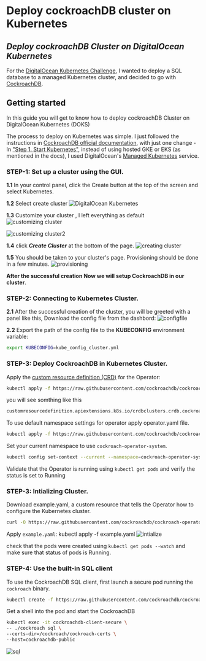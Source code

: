 
# Deploy cockroachDB cluster on Kubernetes
## _Deploy cockroachDB Cluster on DigitalOcean Kubernetes_




For the [DigitalOcean Kubernetes Challenge](https://www.digitalocean.com/community/pages/kubernetes-challenge), I wanted to deploy a SQL database to a managed Kubernetes cluster, and decided to go with [CockroachDB](https://www.cockroachlabs.com/docs/stable/install-cockroachdb-windows.html).
## Getting started
In this guide you will get to know how to deploy cockroachDB Cluster on DigitalOcean Kubernetes (DOKS)

The process to deploy on Kubernetes was simple. I just followed the instructions in [CockroachDB official documentation](https://www.cockroachlabs.com/docs/v21.2/deploy-cockroachdb-with-kubernetes.html), with just one change - In ["Step 1. Start Kubernetes"](https://www.cockroachlabs.com/docs/v21.2/deploy-cockroachdb-with-kubernetes.html#step-1-start-kubernetes), instead of using hosted GKE or EKS (as mentioned in the docs), I used DigitalOcean's [Managed Kubernetes](https://www.digitalocean.com/products/kubernetes/) service.

### STEP-1: Set up a cluster using the GUI.
**1.1** In your control panel, click the Create button at the top of the screen and select Kubernetes.

**1.2** Select create  cluster
![DigitalOcean Kubernetes](https://cdn.discordapp.com/attachments/825650767318220802/925412056373526578/c1.PNG)

**1.3** Customize your cluster , I left everything as default
![customizing cluster](https://cdn.discordapp.com/attachments/825650767318220802/925412056147042365/c2.PNG)

![customizing cluster2](https://cdn.discordapp.com/attachments/825650767318220802/925412057174638642/c3.PNG)

**1.4** click ***Create Cluster*** at the bottom of the page.
![creating cluster](https://cdn.discordapp.com/attachments/825650767318220802/925412056985923604/c4.PNG)

**1.5** You should be taken to your cluster's page. Provisioning should be done in a few minutes.
![provisioning](https://cdn.discordapp.com/attachments/825650767318220802/925412056751046656/c5.PNG)

**After the successful creation Now we will setup CockroachDB in our cluster**.

### STEP-2: Connecting to Kubernetes Cluster.
**2.1** After the successful creation of the cluster, you will be greeted with a panel like this, Download the config file from the dashbord:
![configfile](https://cdn.discordapp.com/attachments/825650767318220802/925412056562290778/c6.PNG)

**2.2** Export the path of the config file to the **KUBECONFIG** environment variable:
```sh
export KUBECONFIG=kube_config_cluster.yml
```
### STEP-3: Deploy CockroachDB in Kubernetes Cluster.
Apply the [custom resource definition (CRD)](https://kubernetes.io/docs/concepts/extend-kubernetes/api-extension/custom-resources/#customresourcedefinitions) for the Operator:


```sh
kubectl apply -f https://raw.githubusercontent.com/cockroachdb/cockroach-operator/v2.4.0/install/crds.yaml
```

you will see somthing like this
```sh
customresourcedefinition.apiextensions.k8s.io/crdbclusters.crdb.cockroachlabs.com created
```

To use default namespace settings for operator apply operator.yaml file.

```sh
kubectl apply -f https://raw.githubusercontent.com/cockroachdb/cockroach-operator/v2.4.0/install/operator.yaml
```

Set your current namespace to use `cockroach-operator-system`. 
```sh
kubectl config set-context --current --namespace=cockroach-operator-system
```

Validate that the Operator is running using `kubectl get pods` and verify the status is set to Running

### STEP-3: Intializing Cluster.
Download example.yaml, a custom resource that tells the Operator how to configure the Kubernetes cluster.

```sh
curl -O https://raw.githubusercontent.com/cockroachdb/cockroach-operator/v2.4.0/examples/example.yaml
```

Apply `example.yaml`:
kubectl apply -f example.yaml
![intialize](https://cdn.discordapp.com/attachments/825650767318220802/925418795093336104/init.png)

check that the pods were created using `kubectl get pods --watch` and make sure that status of pods is Running.

### STEP-4: Use the built-in SQL client
To use the CockroachDB SQL client, first launch a secure pod running the `cockroach` binary.

```sh
kubectl create -f https://raw.githubusercontent.com/cockroachdb/cockroach-operator/master/examples/client-secure-operator.yaml
```

Get a shell into the pod and start the CockroachDB

```sh
kubectl exec -it cockroachdb-client-secure \
-- ./cockroach sql \
--certs-dir=/cockroach/cockroach-certs \
--host=cockroachdb-public
```
![sql](https://cdn.discordapp.com/attachments/825650767318220802/925422701278023741/unknown.png)



